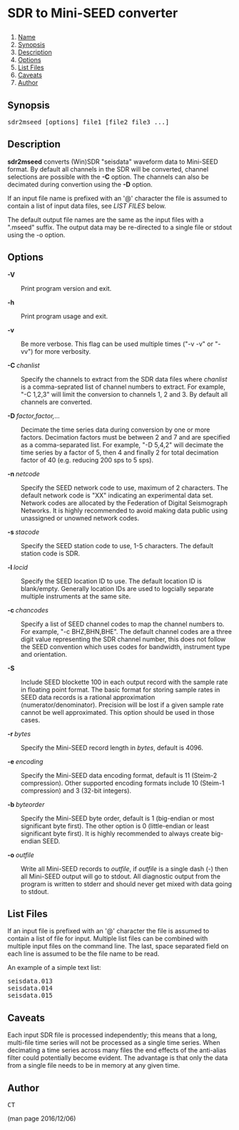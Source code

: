 # <p >SDR to Mini-SEED converter</p>

1. [Name](#)
1. [Synopsis](#synopsis)
1. [Description](#description)
1. [Options](#options)
1. [List Files](#list-files)
1. [Caveats](#caveats)
1. [Author](#author)

## <a id='synopsis'>Synopsis</a>

<pre >
sdr2mseed [options] file1 [file2 file3 ...]
</pre>

## <a id='description'>Description</a>

<p ><b>sdr2mseed</b> converts (Win)SDR "seisdata" waveform data to Mini-SEED format.  By default all channels in the SDR will be converted, channel selections are possible with the <b>-C</b> option. The channels can also be decimated during convertion using the <b>-D</b> option.</p>

<p >If an input file name is prefixed with an '@' character the file is assumed to contain a list of input data files, see <i>LIST FILES</i> below.</p>

<p >The default output file names are the same as the input files with a ".mseed" suffix.  The output data may be re-directed to a single file or stdout using the -o option.</p>

## <a id='options'>Options</a>

<b>-V</b>

<p style="padding-left: 30px;">Print program version and exit.</p>

<b>-h</b>

<p style="padding-left: 30px;">Print program usage and exit.</p>

<b>-v</b>

<p style="padding-left: 30px;">Be more verbose.  This flag can be used multiple times ("-v -v" or "-vv") for more verbosity.</p>

<b>-C </b><i>chanlist</i>

<p style="padding-left: 30px;">Specify the channels to extract from the SDR data files where <i>chanlist</i> is a comma-seprated list of channel numbers to extract. For example, "-C 1,2,3" will limit the conversion to channels 1, 2 and 3.  By default all channels are converted.</p>

<b>-D </b><i>factor,factor,...</i>

<p style="padding-left: 30px;">Decimate the time series data during conversion by one or more factors.  Decimation factors must be between 2 and 7 and are specified as a comma-separated list.  For example, "-D 5,4,2" will decimate the time series by a factor of 5, then 4 and finally 2 for total decimation factor of 40 (e.g. reducing 200 sps to 5 sps).</p>

<b>-n </b><i>netcode</i>

<p style="padding-left: 30px;">Specify the SEED network code to use, maximum of 2 characters.  The default network code is "XX" indicating an experimental data set. Network codes are allocated by the Federation of Digital Seismograph Networks.  It is highly recommended to avoid making data public using unassigned or unowned network codes.</p>

<b>-s </b><i>stacode</i>

<p style="padding-left: 30px;">Specify the SEED station code to use, 1-5 characters.  The default station code is SDR.</p>

<b>-l </b><i>locid</i>

<p style="padding-left: 30px;">Specify the SEED location ID to use.  The default location ID is blank/empty.  Generally location IDs are used to logcially separate multiple instruments at the same site.</p>

<b>-c </b><i>chancodes</i>

<p style="padding-left: 30px;">Specify a list of SEED channel codes to map the channel numbers to. For example, "-c BHZ,BHN,BHE".  The default channel codes are a three digit value representing the SDR channel number, this does not follow the SEED convention which uses codes for bandwidth, instrument type and orientation.</p>

<b>-S</b>

<p style="padding-left: 30px;">Include SEED blockette 100 in each output record with the sample rate in floating point format.  The basic format for storing sample rates in SEED data records is a rational approximation (numerator/denominator).  Precision will be lost if a given sample rate cannot be well approximated.  This option should be used in those cases.</p>

<b>-r </b><i>bytes</i>

<p style="padding-left: 30px;">Specify the Mini-SEED record length in <i>bytes</i>, default is 4096.</p>

<b>-e </b><i>encoding</i>

<p style="padding-left: 30px;">Specify the Mini-SEED data encoding format, default is 11 (Steim-2 compression).  Other supported encoding formats include 10 (Steim-1 compression) and 3 (32-bit integers).</p>

<b>-b </b><i>byteorder</i>

<p style="padding-left: 30px;">Specify the Mini-SEED byte order, default is 1 (big-endian or most significant byte first).  The other option is 0 (little-endian or least significant byte first).  It is highly recommended to always create big-endian SEED.</p>

<b>-o </b><i>outfile</i>

<p style="padding-left: 30px;">Write all Mini-SEED records to <i>outfile</i>, if <i>outfile</i> is a single dash (-) then all Mini-SEED output will go to stdout.  All diagnostic output from the program is written to stderr and should never get mixed with data going to stdout.</p>

## <a id='list-files'>List Files</a>

<p >If an input file is prefixed with an '@' character the file is assumed to contain a list of file for input.  Multiple list files can be combined with multiple input files on the command line.  The last, space separated field on each line is assumed to be the file name to be read.</p>

<p >An example of a simple text list:</p>

<pre >
seisdata.013
seisdata.014
seisdata.015
</pre>

## <a id='caveats'>Caveats</a>

<p >Each input SDR file is processed independently; this means that a long, multi-file time series will not be processed as a single time series. When decimating a time series across many files the end effects of the anti-alias filter could potentially become evident.  The advantage is that only the data from a single file needs to be in memory at any given time.</p>

## <a id='author'>Author</a>

<pre >
CT
</pre>


(man page 2016/12/06)
